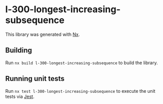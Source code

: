 # l-300-longest-increasing-subsequence

This library was generated with [Nx](https://nx.dev).

## Building

Run `nx build l-300-longest-increasing-subsequence` to build the library.

## Running unit tests

Run `nx test l-300-longest-increasing-subsequence` to execute the unit tests via [Jest](https://jestjs.io).
